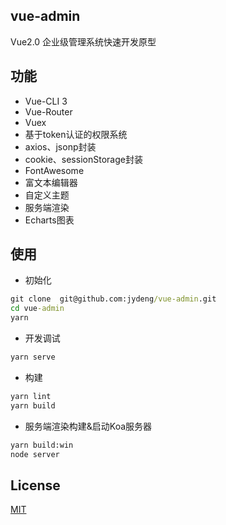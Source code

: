 ## vue-admin

Vue2.0 企业级管理系统快速开发原型

## 功能

* Vue-CLI 3  
* Vue-Router
* Vuex
* 基于token认证的权限系统
* axios、jsonp封装
* cookie、sessionStorage封装
* FontAwesome
* 富文本编辑器
* 自定义主题
* 服务端渲染
* Echarts图表


## 使用

- 初始化
```cmd
git clone  git@github.com:jydeng/vue-admin.git
cd vue-admin
yarn
```

- 开发调试
```cmd
yarn serve 
```

- 构建
```cmd
yarn lint
yarn build
```

- 服务端渲染构建&启动Koa服务器
```cmd
yarn build:win 
node server
```

## License

[MIT](https://github.com/jydeng/vue-admin//LICENSE)
